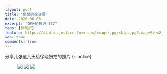 ```yaml
---
layout: post
title: "傲娇的徐晓妍"
date: 2020-06-06
excerpt: "妍妍的日记-167"
tags: [徐晓妍]
feature: https://static.justice-love.com/image/jpg/xktp.jpg?imageView2/1/w/1200/h/500
yan: true
comments: true
---
```

分享几张这几天给徐晓妍拍的照片
{: .notice}
<figure>
    <img src="{{ site.staticUrl }}/yanyan/image/aojiaodexuxiaoyan0.jpg?imageMogr2/auto-orient" />
    <img src="{{ site.staticUrl }}/yanyan/image/aojiaodexuxiaoyan1.jpg?imageMogr2/auto-orient" />
    <img src="{{ site.staticUrl }}/yanyan/image/aojiaodexuxiaoyan2.jpg?imageMogr2/auto-orient" />
</figure>

